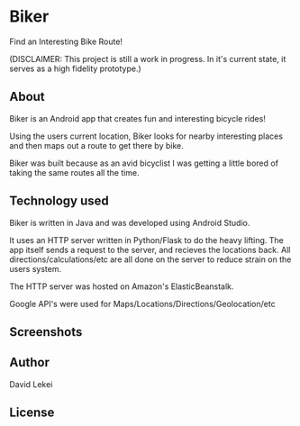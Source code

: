 # Biker

Find an Interesting Bike Route!

(DISCLAIMER: This project is still a work in progress. In it's current state, it serves as a high fidelity prototype.)

## About

Biker is an Android app that creates fun and interesting bicycle rides!

Using the users current location, Biker looks for nearby interesting places and then maps out a route to get there by bike.

Biker was built because as an avid bicyclist I was getting a little bored of taking the same routes all the time.

## Technology used

Biker is written in Java and was developed using Android Studio.

It uses an HTTP server written in Python/Flask to do the heavy lifting. The app itself sends a request to the server, and recieves the locations back. All directions/calculations/etc are all done on the server to reduce strain on the users system.

The HTTP server was hosted on Amazon's ElasticBeanstalk.

Google API's were used for Maps/Locations/Directions/Geolocation/etc

## Screenshots


## Author

David Lekei

## License
